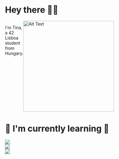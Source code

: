 # Hey there 🫶🏽

<div style="display: flex; align-items: left;">
            <p>I'm Tina, a 42 Lisboa student from Hungary.</p> <img src="https://user-images.githubusercontent.com/74038190/219923809-b86dc415-a0c2-4a38-bc88-ad6cf06395a8.gif" alt="Alt Text" style="width: 300px; height: auto; margin-right: 300px;">
</div>


# 🦋 I'm currently learning 🦋

<img src="https://img.shields.io/badge/C%20programming-000000?style=for-the-badge&logo=C&logoColor=000000&labelColor=2b8afc&color=ffffff"><br>
<img src="https://img.shields.io/badge/Python-000000?style=for-the-badge&logo=Python&logoColor=000000&labelColor=fff69e&color=9ed6ff"><br>
<img src="https://img.shields.io/badge/MySQL-000000?style=for-the-badge&logo=MySQL&logoColor=000000&labelColor=d2ffeb&color=ffd6a1">




